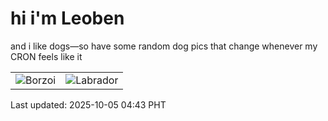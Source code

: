# hi i'm Leoben

and i like dogs—so have some random dog pics that change whenever my CRON feels like it

|  |  |
|--------|----------|
| ![Borzoi](https://random-dog-vercel.vercel.app/api/random-borzoi?v=1759610586) | ![Labrador](https://random-dog-vercel.vercel.app/api/random-labrador?v=1759610586) |

Last updated: 2025-10-05 04:43 PHT
